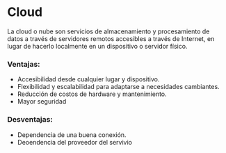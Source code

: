 # Cloud

La cloud o nube son servicios de almacenamiento y procesamiento de datos a través de servidores remotos accesibles a través de Internet, en lugar de hacerlo localmente en un dispositivo o servidor físico. 


### Ventajas:

- Accesibilidad desde cualquier lugar y dispositivo.
- Flexibilidad y escalabilidad para adaptarse a necesidades cambiantes.
- Reducción de costos de hardware y mantenimiento.
- Mayor seguridad

### Desventajas:

- Dependencia de una buena conexión.
- Deoendencia del proveedor del servivio

